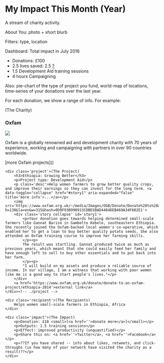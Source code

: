 # My Impact This Month (Year)

A stream of charity activity.

About You: photo + short blurb

Filters: type, location

Dashboard: Total impact in July 2016

 - Donations: £100
 - 2.5 lives saved: 2.5 <u title='what does this fraction mean? On average, this is the proportional impact that your donation had'>?</u>
 - 1.5 Development Aid training sessions
 - 4 hours Campaigning

Also: pie-chart of the type of project you fund, world-map of locations, time-series of your donations over the last year.

For each donation, we show a range of info. For example:

<div class='donation'>
	<div class='charity'>(The Charity)
		<h3>Oxfam</h3>
		<img src="//logo.clearbit.com/oxfam.co.uk?size=80">
		<p>Oxfam is a globally renowned aid and development charity with 70 years of experience, working and campaigning with partners in over 90 countries worldwide.</p>
		[more Oxfam projects]()
	</div>
	
	<div class='project'>(The Project)
		<h3>Ethiopia: Growing Better</h3>
		<p>Project type: Development Aid</p>
		<p class='desc'>Help women farmers to grow better quality crops, and improve their earnings so they can invest for the long term. <a data-toggle="collapse" href="#story1" aria-expanded="false" title='more info'>...</a></p>
		<img src='https://www.oxfam.org.uk/~/media/Images/OGB/Donate/Donate%20to%20a%20project/315x130_ethiopia.ashx?h=130&la=en&w=315&hash=0D9F93B990913CDBD1BAD4484DEB469A34F602E1'>
		<div class='story collapse' id='story1'>
			<p>Your donation goes towards helping determined small-scale farmers like Gannat Bariso in Gambelto Kebele, southeastern Ethiopia. She recently joined the Oxfam-backed local women's co-operative, which enabled her to get a loan to buy better quality potato seeds. She also attended an Oxfam training course to improve her farming skills.
			</p><p>
			The result was startling. Gannat produced twice as much as previous years, which meant that she could easily feed her family and have enough left to sell to buy other essentials and to put back into her farm.
			</p><p>
			"I will build on my assets and produce a reliable source of income. In our village, I am a witness that working with poor women like me is a good way to start people's lives."</p>
		</div>
		<a href='https://www.oxfam.org.uk/donate/donate-to-an-oxfam-project/ethiopia-2014'>external link</a>
	</div><!-- ./project -->
	
	<div class='recipient'>(The Recipients)
		Helps women small-scale farmers in Ethiopia, Africa
	</div>

	<div class='impact'>(The Impact)
		<p>Donation: £10 <small>[<a href=''>donate more</a>]</small></p>
		<p>Outputs: 1.5 training sessions</p>
		<p>Effect: improved productivity (unquantified)</p>
		<p>Share this on: <a href=''>Twitter</a>, <a href=''>Facebook</a></p>
		<p>??If you have shared -- info about likes, retweets, and click-throughs (ie how many of your network have visited the charity as a result)??</p>
	</div>
</div>
